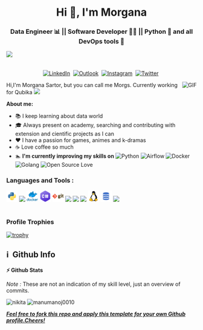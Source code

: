 <h1 align="center">Hi 👋, I'm Morgana</h1>
<h3 align="center">Data Engineer 📊 || Software Developer 👨‍💻 || Python 🐍 and all DevOps tools 🐳 </h3>

![](https://komarev.com/ghpvc/?username=your-SartMorgs)

<p align="center">
<br>
<a href="https://www.linkedin.com/in/morgana-sartor/"><img src="https://img.shields.io/badge/linkedin-%230077B5.svg?&style=for-the-badge&logo=linkedin&logoColor=white" alt="LinkedIn" /></a>&nbsp;
<a href="mailto:morgana.sartor@outlook.com"><img src="https://img.shields.io/badge/outlook-blue.svg?&style=for-the-badge&logo=Outlook&logoColor=white" alt="Outlook"/></a>&nbsp;
<a href="https://www.instagram.com/sartmorg/"><img src="https://img.shields.io/badge/instagram-purple.svg?&style=for-the-badge&logo=Instagram&logoColor=white" alt="Instagram"/></a>&nbsp;
<a href="https://mobile.twitter.com/sartor_morgana"><img src="https://img.shields.io/badge/twitter-blue.svg?&style=for-the-badge&logo=Twitter&logoColor=white" alt="Twitter"/></a>&nbsp;
</p>

<img align="right" alt="GIF" src="https://i.pinimg.com/originals/af/00/82/af00823f968953a128d8e6e4463bb7cc.gif" />

Hi,I'm Morgana Sartor, but you can call me Morgs. Currently working for Qubika <img src="https://media.giphy.com/media/WUlplcMpOCEmTGBtBW/giphy.gif" width="30">   


**About me:**

- 📚 I keep learning about data world
- 🎓 Always present on academy, searching and contributing with extension and cientific projects as I can
- ❤️ I have a passion for games, animes and k-dramas
- ☕ Love coffee so much
- 🏊 **I'm currently improving my skills on**
![Python](https://img.shields.io/badge/Python-%7C-0%2C%2022%2C%20100)  ![Airflow](https://img.shields.io/badge/Airflow-%7C-redgreen)    ![Docker](https://img.shields.io/badge/Docker-%7C-blue)   ![Golang](https://img.shields.io/badge/Golang-%7C-blue)   ![Open Source Love](https://badges.frapsoft.com/os/v1/open-source.svg?v=103)


### Languages and Tools :

<code><img height="30" src="https://raw.githubusercontent.com/github/explore/80688e429a7d4ef2fca1e82350fe8e3517d3494d/topics/python/python.png"></code>
<code><img height="30" src="https://i2.wp.com/hypi.io/wp-content/uploads/2020/07/5da6137a51a426ffcbfdca45_Golang.jpeg?fit=1200%2C800&ssl=1"></code>
<code><img height="30" src="https://raw.githubusercontent.com/github/explore/80688e429a7d4ef2fca1e82350fe8e3517d3494d/topics/docker/docker.png"></code>
<code><img height="30" src="https://raw.githubusercontent.com/github/explore/80688e429a7d4ef2fca1e82350fe8e3517d3494d/topics/csharp/csharp.png"></code>
<code><img height="30" src="https://raw.githubusercontent.com/github/explore/80688e429a7d4ef2fca1e82350fe8e3517d3494d/topics/git/git.png"></code>
<code><img height="30" src="https://is3-ssl.mzstatic.com/image/thumb/Purple114/v4/a6/a0/05/a6a0054d-9c72-f9c9-9a98-2f871a2b159d/source/512x512bb.jpg"></code>
<code><img height="30" src="https://avatars.githubusercontent.com/u/33643075?s=280&v=4"></code>
<code><img height="30" src="https://cdn4.iconfinder.com/data/icons/flat-brand-logo-2/512/oracle-512.png"></code>
<code><img height="30" src="https://raw.githubusercontent.com/github/explore/80688e429a7d4ef2fca1e82350fe8e3517d3494d/topics/linux/linux.png"></code>
<code><img height="30" src="https://raw.githubusercontent.com/github/explore/80688e429a7d4ef2fca1e82350fe8e3517d3494d/topics/sql/sql.png"></code>
<code><img height="30" src="https://miro.medium.com/max/682/0*60Wj8lmsW8ABqkYt.png"></code>
<br>
<br>


### Profile Trophies

[![trophy](https://github-profile-trophy.vercel.app/?username=SartMorgs)](https://github.com/ryo-ma/github-profile-trophy)

 
<h2>ℹ️ &nbsp;Github Info</h2>

  <summary><b>⚡ Github Stats</b></summary>
  
<i> Note :</i>  These are not an indication of my skill level, just an overview of commits.

<img height="180em" src="https://github-readme-stats.vercel.app/api?username=SartMorgs&show_icons=true&locale=en&hide_border=true" alt="nikita" />
<img height="180em" src="https://github-readme-stats.vercel.app/api/top-langs?username=SartMorgs&show_icons=true&locale=en&layout=compact&langs_count=7&hide_border=true&hide=c" alt="manumanoj0010"/>


<u><i><b> Feel free to fork this repo and apply this template for your own Github profile.Cheers!</i></b></u>
